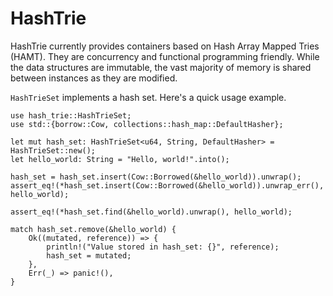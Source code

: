 # HashTrie

HashTrie currently provides containers based on Hash Array Mapped Tries (HAMT). They are concurrency and functional programming friendly. While the data structures are immutable, the vast majority of memory is shared between instances as they are modified.

`HashTrieSet` implements a hash set. Here's a quick usage example.
```
use hash_trie::HashTrieSet;
use std::{borrow::Cow, collections::hash_map::DefaultHasher};

let mut hash_set: HashTrieSet<u64, String, DefaultHasher> = HashTrieSet::new();
let hello_world: String = "Hello, world!".into();

hash_set = hash_set.insert(Cow::Borrowed(&hello_world)).unwrap();
assert_eq!(*hash_set.insert(Cow::Borrowed(&hello_world)).unwrap_err(), hello_world);

assert_eq!(*hash_set.find(&hello_world).unwrap(), hello_world);

match hash_set.remove(&hello_world) {
    Ok((mutated, reference)) => {
        println!("Value stored in hash_set: {}", reference);
        hash_set = mutated;
    },
    Err(_) => panic!(),
}
```
